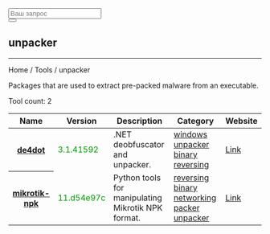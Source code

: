 <div class="col-lg-12">
   <form role="search" class="visible-xs">
      <div class="form-group">
         <div class="input-group">
            <input type="search" class="form-control input-lg" placeholder="Ваш запрос">
            <div class="input-group-btn">
               <button class="btn btn-default btn-lg" type="submit"><i class="glyphicon glyphicon-search"></i></button>
            </div>
         </div>
      </div>
   </form>
   <h2>unpacker</h2>
   <hr>
   <div class="panel panel-default">
      <div class="panel-heading">Home / Tools / unpacker</div>
      <div class="panel-body">
         <p>Packages that are used to extract pre-packed malware from an executable.</p>
         <p>Tool count: 2</p>
      </div>
      <table class="table">
         <thead>
            <tr>
               <th>Name</th>
               <th>Version</th>
               <th>Description</th>
               <th>Category</th>
               <th>Website</th>
            </tr>
         </thead>
         <tbody>
            <tr>
               <th scope="row"><a href="?tool=2273">de4dot</a><a></a></th>
               <td><span style="color:#090">3.1.41592</span></td>
               <td>.NET deobfuscator and unpacker.</td>
               <td> <a href="?category=windows">windows </a><a href="?category=unpacker">unpacker </a><a href="?category=binary">binary </a><a href="?category=reversing">reversing </a> </td>
               <td> <a href="https://github.com/de4dot/de4dot" target="_blank"> Link </a> </td>
            </tr>
            <tr>
               <th scope="row"><a href="?tool=826">mikrotik-npk</a><a></a></th>
               <td><span style="color:#090">11.d54e97c</span></td>
               <td>Python tools for manipulating Mikrotik NPK format.</td>
               <td> <a href="?category=reversing">reversing </a><a href="?category=binary">binary </a><a href="?category=networking">networking </a><a href="?category=packer">packer </a><a href="?category=unpacker">unpacker </a> </td>
               <td> <a href="https://github.com/kost/mikrotik-npk" target="_blank"> Link </a> </td>
            </tr>
         </tbody>
      </table>
   </div>
</div>
